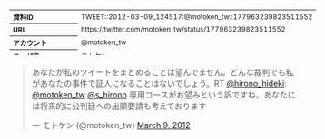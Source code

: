 <table style="font-size: 9pt; width: 610px; margin-bottom: 20px; height: 80px;">
<tbody>
    <tr>
        <th align=left>資料ID</th>
        <td align=left>TWEET::2012-03-09_124517:@motoken_tw::177963239823511552</td>
    </tr>
    <tr>
        <th align=left>URL</th>
        <td align=left>https://twitter.com/motoken_tw/status/177963239823511552</td>
    </tr>
    <tr>
        <th align=left>アカウント</th>
        <td align=left>@motoken_tw</td>
    </tr>
    <tr>
        <th align=left>ユーザ名</th>
        <td align=left>モトケン</td>
    </tr>
    <tr>
        <th align=left>ツイートの記録日時</th>
        <td align=left>created_at 2022-08-24_1401</td>
    </tr>
</tbody>
</table>
<blockquote class="twitter-tweet" data-width="450"  data-lang="ja"><p lang="ja" dir="ltr">あなたが私のツイートをまとめることは望んでません。どんな裁判でも私があなたの事件で証人になることはないでしょう。RT <a href="https://twitter.com/hirono_hideki?ref_src=twsrc%5Etfw">@hirono_hideki</a>: <a href="https://twitter.com/motoken_tw?ref_src=twsrc%5Etfw">@motoken_tw</a> <a href="https://twitter.com/s_hirono?ref_src=twsrc%5Etfw">@s_hirono</a> 専用コースがお望みという訳ですね。あなたには将来的に公判廷への出頭要請も考えております</p>&mdash; モトケン (@motoken_tw) <a href="https://twitter.com/motoken_tw/status/177963239823511552?ref_src=twsrc%5Etfw">March 9, 2012</a></blockquote>
<script async src="https://platform.twitter.com/widgets.js" charset="utf-8"></script>


